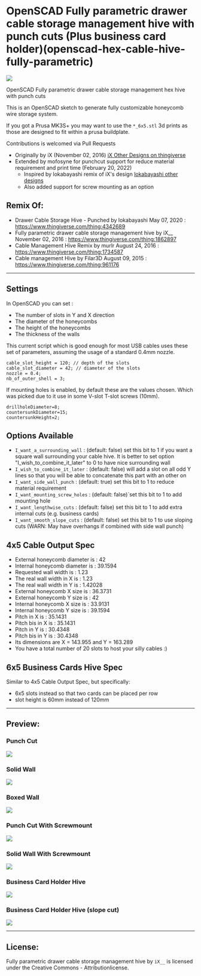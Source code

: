 # OpenSCAD Fully parametric drawer cable storage management hive with punch cuts (Plus business card holder)(openscad-hex-cable-hive-fully-parametric)

![](cable_hive_IRL.jpg)

OpenSCAD Fully parametric drawer cable storage management hex hive with punch cuts

This is an OpenSCAD sketch to generate fully customizable honeycomb wire storage system.

If you got a Prusa MK3S+ you may want to use the `*_6x5.stl` 3d prints as those are designed to fit within a prusa buildplate.

Contributions is welcomed via Pull Requests

* Originally by iX (November 02, 2016) [iX Other Designs on thingiverse](https://www.thingiverse.com/ix__/designs)
* Extended by mofosyne for punchcut support for reduce material requirement and print time (February 20, 2022)
    - Inspired by lokabayashi remix of iX's design [lokabayashi other designs](https://www.thingiverse.com/lokabayashi/designs)
    - Also added support for screw mounting as an option

## Remix Of:
  - Drawer Cable Storage Hive - Punched by lokabayashi May 07, 2020 : https://www.thingiverse.com/thing:4342689
  - Fully parametric drawer cable storage management hive by iX__ November 02, 2016 : https://www.thingiverse.com/thing:1862897
  - Cable Management Hive Remix by murlr August 24, 2016 : https://www.thingiverse.com/thing:1734587
  - Cable management Hive by Filar3D August 09, 2015 : https://www.thingiverse.com/thing:961176

---------------------------------------------------------------------------------

## Settings

In OpenSCAD you can set :
* The number of slots in Y and X direction
* The diameter of the honeycombs
* The height of the honeycombs
* The thickness of the walls

This current script which is good enough for most USB cables uses these set of parameters, assuming the usage of a standard 0.4mm nozzle.

```
cable_slot_height = 120; // depth of the slots
cable_slot_diameter = 42; // diameter of the slots
nozzle = 0.4;
nb_of_outer_shell = 3;
```

If mounting holes is enabled, by default these are the values chosen. Which was picked due to it use in some V-slot T-slot screws (10mm).

```
drillholeDiameter=8;
countersunkDiameter=15;
countersunkHeight=2;
```

## Options Available

* `I_want_a_surrounding_wall` : (default: false) set this bit to 1 if you want a square wall surrounding your cable hive. It is better to set option "I_wish_to_combine_it_later" to 0 to have nice surrounding wall
* `I_wish_to_combine_it_later` : (default: false) will add a slot on all odd Y lines so that you will be able to concatenate this part with an other on
* `I_want_side_wall_punch` : (default: true) set this bit to 1 to reduce material requirement
* `I_want_mounting_screw_holes` : (default: false)`set this bit to 1 to add mounting hole
* `I_want_lengthwise_cuts` : (default: false) set this bit to 1 to add extra internal cuts (e.g. business cards)
* `I_want_smooth_slope_cuts` : (default: false) set this bit to 1 to use sloping cuts (WARN: May have overhangs if combined with side wall punch)

## 4x5 Cable Output Spec

* External honeycomb diameter is : 42
* Internal honeycomb diameter is : 39.1594
* Requested wall width is : 1.23
* The real wall width in X is : 1.23
* The real wall width in Y is : 1.42028
* External honeycomb X size is  : 36.3731
* External honeycomb Y size is : 42
* Internal honeycomb X size is  : 33.9131
* Internal honeycomb Y size is : 39.1594
* Pitch in X is : 35.1431
* Pitch bis in X is : 35.1431
* Pitch in Y is : 30.4348
* Pitch bis in Y is : 30.4348
* Its dimensions are X = 143.955 and Y = 163.289
* You have a total number of 20 slots to host your silly cables :)

## 6x5 Business Cards Hive Spec

Similar to 4x5 Cable Output Spec, but specifically:
* 6x5 slots instead so that two cards can be placed per row
* slot height is 60mm instead of 120mm

--------------------------------------------------------------------------------

## Preview:

### Punch Cut
![](./png/cable_hive_punch_cut_4x5.png)

### Solid Wall
![](./png/cable_hive_solid_wall_4x5.png)

### Boxed Wall
![](./png/cable_hive_boxed_wall_4x5.png)

### Punch Cut With Screwmount
![](./png/cable_hive_punch_cut_with_screwmount_4x5.png)

### Solid Wall With Screwmount
![](./png/cable_hive_solid_wall_with_screwmount_4x5.png)

### Business Card Holder Hive
![](./png/businesscard_hive_6x5.png)

### Business Card Holder Hive (slope cut)
![](./png/businesscard_hive_slope_6x5.png)

--------------------------------------------------------------------------------

## License:

Fully parametric drawer cable storage management hive by `iX__` is licensed under the Creative Commons - Attributionlicense.